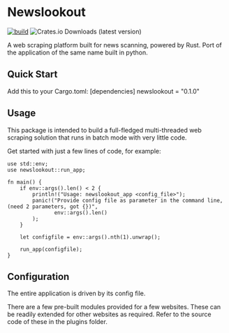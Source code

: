 
# Newslookout

[![build](https://github.com/sandeep-sandhu/newslookout_rs/actions/workflows/rust.yml/badge.svg)](https://github.com/sandeep-sandhu/newslookout_rs/actions) ![Crates.io Downloads (latest version)](https://img.shields.io/crates/dv/newslookout)


A web scraping platform built for news scanning, powered by Rust. Port of the application of the same name built in python.


## Quick Start
Add this to your Cargo.toml:
[dependencies]
newslookout = "0.1.0"

## Usage

This package is intended to build a full-fledged multi-threaded web scraping solution that runs in batch mode with very little code.

Get started with just a few lines of code, for example:

```
use std::env;
use newslookout::run_app;

fn main() {
    if env::args().len() < 2 {
        println!("Usage: newslookout_app <config_file>");
        panic!("Provide config file as parameter in the command line, (need 2 parameters, got {})",
               env::args().len()
        );
    }

    let configfile = env::args().nth(1).unwrap();

    run_app(configfile);
}
```

## Configuration
The entire application is driven by its config file.

There are a few pre-built modules provided for a few websites. These can be readily extended for other websites as required. Refer to the source code of these in the plugins folder.
